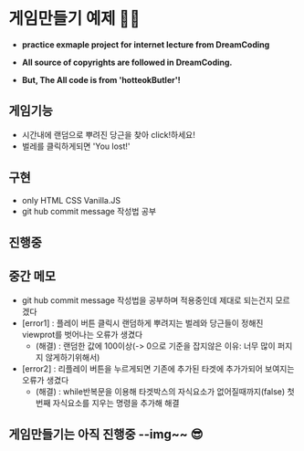 # 게임만들기 예제 🥕🐞

- **practice exmaple project for internet lecture from DreamCoding**

- **All source of copyrights are followed in DreamCoding.**

- **But, The All code is from 'hotteokButler'!**
## 게임기능
  - 시간내에 랜덤으로 뿌려진 당근을 찾아 click!하세요!
  - 벌레를 클릭하게되면 'You lost!'

## 구현
  - only HTML CSS Vanilla.JS
  - git hub commit message 작성법 공부 

## 진행중

## 중간 메모
  - git hub commit message 작성법을 공부하며 적용중인데 제대로 되는건지 모르겠다
  - [error1] : 플레이 버튼 클릭시 랜덤하게 뿌려지는 벌레와 당근들이 정해진 viewprot를 벗어나는 오류가 생겼다
    - (해결) : 랜덤한 값에 100이상(-> 0으로 기준을 잡지않은 이유: 너무 많이 퍼지지 않게하기위해서)
  - [error2] : 리플레이 버튼을 누르게되면 기존에 추가된 타겟에 추가가되어 보여지는 오류가 생겼다
    - (해결) : while반복문을 이용해 타겟박스의 자식요소가 없어질때까지(false) 첫번째 자식요소를 지우는 명령을 추가해 해결
## 게임만들기는 아직 진행중 --img~~ 😎
